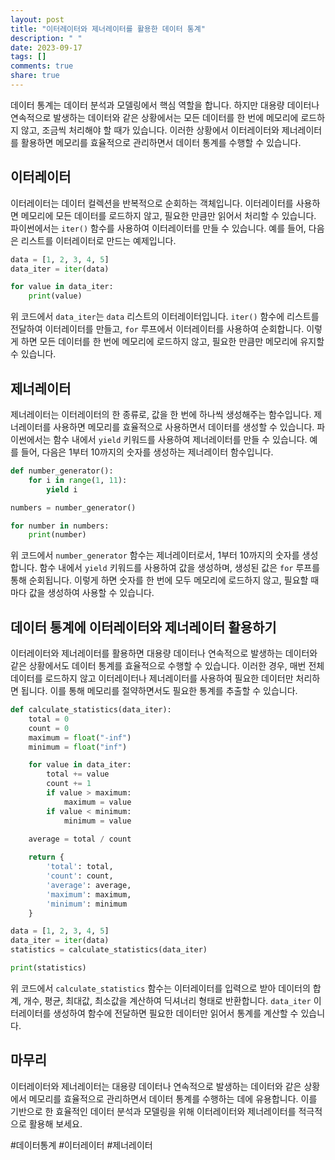 ```yaml
---
layout: post
title: "이터레이터와 제너레이터를 활용한 데이터 통계"
description: " "
date: 2023-09-17
tags: []
comments: true
share: true
---
```


데이터 통계는 데이터 분석과 모델링에서 핵심 역할을 합니다. 하지만 대용량 데이터나 연속적으로 발생하는 데이터와 같은 상황에서는 모든 데이터를 한 번에 메모리에 로드하지 않고, 조금씩 처리해야 할 때가 있습니다. 이러한 상황에서 이터레이터와 제너레이터를 활용하면 메모리를 효율적으로 관리하면서 데이터 통계를 수행할 수 있습니다.

## 이터레이터

이터레이터는 데이터 컬렉션을 반복적으로 순회하는 객체입니다. 이터레이터를 사용하면 메모리에 모든 데이터를 로드하지 않고, 필요한 만큼만 읽어서 처리할 수 있습니다. 파이썬에서는 `iter()` 함수를 사용하여 이터레이터를 만들 수 있습니다. 예를 들어, 다음은 리스트를 이터레이터로 만드는 예제입니다.

```python
data = [1, 2, 3, 4, 5]
data_iter = iter(data)

for value in data_iter:
    print(value)
```

위 코드에서 `data_iter`는 `data` 리스트의 이터레이터입니다. `iter()` 함수에 리스트를 전달하여 이터레이터를 만들고, `for` 루프에서 이터레이터를 사용하여 순회합니다. 이렇게 하면 모든 데이터를 한 번에 메모리에 로드하지 않고, 필요한 만큼만 메모리에 유지할 수 있습니다.

## 제너레이터

제너레이터는 이터레이터의 한 종류로, 값을 한 번에 하나씩 생성해주는 함수입니다. 제너레이터를 사용하면 메모리를 효율적으로 사용하면서 데이터를 생성할 수 있습니다. 파이썬에서는 함수 내에서 `yield` 키워드를 사용하여 제너레이터를 만들 수 있습니다. 예를 들어, 다음은 1부터 10까지의 숫자를 생성하는 제너레이터 함수입니다.

```python
def number_generator():
    for i in range(1, 11):
        yield i

numbers = number_generator()

for number in numbers:
    print(number)
```

위 코드에서 `number_generator` 함수는 제너레이터로서, 1부터 10까지의 숫자를 생성합니다. 함수 내에서 `yield` 키워드를 사용하여 값을 생성하며, 생성된 값은 `for` 루프를 통해 순회됩니다. 이렇게 하면 숫자를 한 번에 모두 메모리에 로드하지 않고, 필요할 때마다 값을 생성하여 사용할 수 있습니다.

## 데이터 통계에 이터레이터와 제너레이터 활용하기

이터레이터와 제너레이터를 활용하면 대용량 데이터나 연속적으로 발생하는 데이터와 같은 상황에서도 데이터 통계를 효율적으로 수행할 수 있습니다. 이러한 경우, 매번 전체 데이터를 로드하지 않고 이터레이터나 제너레이터를 사용하여 필요한 데이터만 처리하면 됩니다. 이를 통해 메모리를 절약하면서도 필요한 통계를 추출할 수 있습니다.

```python
def calculate_statistics(data_iter):
    total = 0
    count = 0
    maximum = float("-inf")
    minimum = float("inf")

    for value in data_iter:
        total += value
        count += 1
        if value > maximum:
            maximum = value
        if value < minimum:
            minimum = value
    
    average = total / count

    return {
        'total': total,
        'count': count,
        'average': average,
        'maximum': maximum,
        'minimum': minimum
    }

data = [1, 2, 3, 4, 5]
data_iter = iter(data)
statistics = calculate_statistics(data_iter)

print(statistics)
```
 
위 코드에서 `calculate_statistics` 함수는 이터레이터를 입력으로 받아 데이터의 합계, 개수, 평균, 최대값, 최소값을 계산하여 딕셔너리 형태로 반환합니다. `data_iter` 이터레이터를 생성하여 함수에 전달하면 필요한 데이터만 읽어서 통계를 계산할 수 있습니다.

## 마무리

이터레이터와 제너레이터는 대용량 데이터나 연속적으로 발생하는 데이터와 같은 상황에서 메모리를 효율적으로 관리하면서 데이터 통계를 수행하는 데에 유용합니다. 이를 기반으로 한 효율적인 데이터 분석과 모델링을 위해 이터레이터와 제너레이터를 적극적으로 활용해 보세요.

#데이터통계 #이터레이터 #제너레이터